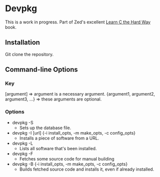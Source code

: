 # Devpkg
This is a work in progress. Part of Zed's excellent [Learn C the Hard Way](http://c.learncodethehardway.org/book/ex26.html) book.

## Installation
Git clone the repository.

## Command-line Options

### Key
[argument] => argument is a necessary argument.
{argument1, argument2, argument3, ...} => these arguments are optional.

### Options

- devpkg -S
  - Sets up the database file.
- devpkg -I [url] {-i install\_opts, -m make\_opts, -c config\_opts}
  - Installs a piece of software from a URL.
- devpkg -L
  - Lists all software that's been installed.
- devpkg -F
  - Fetches some source code for manual building
- devpkg -B {-i install\_opts, -m make\_opts, -c config\_opts}
  - Builds fetched source code and installs it, even if already installed.
